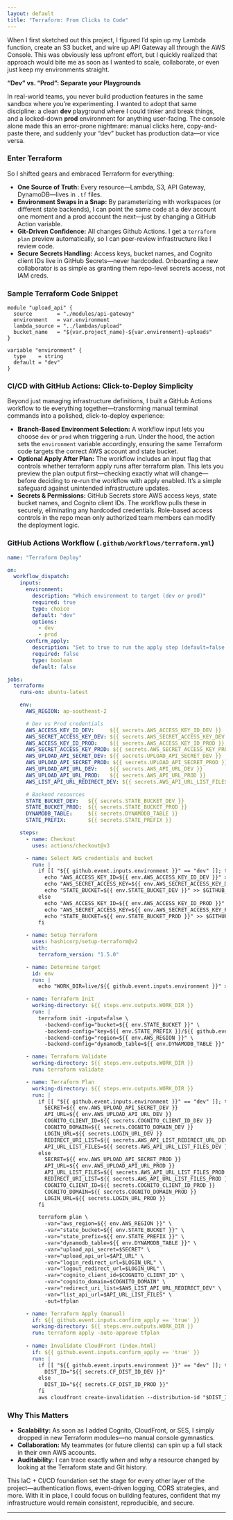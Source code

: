 ```yaml
---
layout: default
title: "Terraform: From Clicks to Code"
---
```

When I first sketched out this project, I figured I’d spin up my Lambda function, create an S3 bucket, and wire up API Gateway all through the AWS Console. This was obviously less upfront effort, but I quickly realized that approach would bite me as soon as I wanted to scale, collaborate, or even just keep my environments straight.

**“Dev” vs. “Prod”: Separate your Playgrounds**

In real-world teams, you never build production features in the same sandbox where you’re experimenting. I wanted to adopt that same discipline: a clean **dev** playground where I could tinker and break things, and a locked-down **prod** environment for anything user-facing. The console alone made this an error-prone nightmare: manual clicks here, copy-and-paste there, and suddenly your “dev” bucket has production data—or vice versa.

### **Enter Terraform**

So I shifted gears and embraced Terraform for everything:

* **One Source of Truth:** Every resource—Lambda, S3, API Gateway, DynamoDB—lives in `.tf` files.
* **Environment Swaps in a Snap:** By parameterizing with workspaces (or different state backends), I can point the same code at a dev account one moment and a prod account the next—just by changing a GitHub Action variable.
* **Git-Driven Confidence:** All changes Github Actions. I get a `terraform plan` preview automatically, so I can peer-review infrastructure like I review code.
* **Secure Secrets Handling:** Access keys, bucket names, and Cognito client IDs live in GitHub Secrets—never hardcoded. Onboarding a new collaborator is as simple as granting them repo-level secrets access, not IAM creds.

### Sample Terraform Code Snippet

```hcl
module "upload_api" {
  source        = "./modules/api-gateway"
  environment   = var.environment
  lambda_source = "../lambdas/upload"
  bucket_name   = "${var.project_name}-${var.environment}-uploads"
}

variable "environment" {
  type    = string
  default = "dev"
}
```

### CI/CD with GitHub Actions: Click-to-Deploy Simplicity

Beyond just managing infrastructure definitions, I built a GitHub Actions workflow to tie everything together—transforming manual terminal commands into a polished, click-to-deploy experience:

* **Branch-Based Environment Selection:** A workflow input lets you choose `dev` or `prod` when triggering a run. Under the hood, the action sets the `environment` variable accordingly, ensuring the same Terraform code targets the correct AWS account and state bucket.
* **Optional Apply After Plan:** The workflow includes an input flag that controls whether terraform apply runs after terraform plan. This lets you preview the plan output first—checking exactly what will change—before deciding to re-run the workflow with apply enabled. It’s a simple safeguard against unintended infrastructure updates.
* **Secrets & Permissions:** GitHub Secrets store AWS access keys, state bucket names, and Cognito client IDs. The workflow pulls these in securely, eliminating any hardcoded credentials. Role-based access controls in the repo mean only authorized team members can modify the deployment logic.

### GitHub Actions Workflow (`.github/workflows/terraform.yml`)

```yaml
name: "Terraform Deploy"

on:
  workflow_dispatch:
    inputs:
      environment:
        description: "Which environment to target (dev or prod)"
        required: true
        type: choice
        default: "dev"
        options:
          - dev
          - prod
      confirm_apply:
        description: "Set to true to run the apply step (default=false → plan only)"
        required: false
        type: boolean
        default: false

jobs:
  terraform:
    runs-on: ubuntu-latest

    env:
      AWS_REGION: ap-southeast-2

      # Dev vs Prod credentials
      AWS_ACCESS_KEY_ID_DEV:     ${{ secrets.AWS_ACCESS_KEY_ID_DEV }}
      AWS_SECRET_ACCESS_KEY_DEV: ${{ secrets.AWS_SECRET_ACCESS_KEY_DEV }}
      AWS_ACCESS_KEY_ID_PROD:    ${{ secrets.AWS_ACCESS_KEY_ID_PROD }}
      AWS_SECRET_ACCESS_KEY_PROD: ${{ secrets.AWS_SECRET_ACCESS_KEY_PROD }}
      AWS_UPLOAD_API_SECRET_DEV: ${{ secrets.UPLOAD_API_SECRET_DEV }}
      AWS_UPLOAD_API_SECRET_PROD: ${{ secrets.UPLOAD_API_SECRET_PROD }}
      AWS_UPLOAD_API_URL_DEV:    ${{ secrets.AWS_API_URL_DEV }}
      AWS_UPLOAD_API_URL_PROD:   ${{ secrets.AWS_API_URL_PROD }}
      AWS_LIST_API_URL_REDIRECT_DEV: ${{ secrets.AWS_API_URL_LIST_FILES_DEV}}

      # Backend resources
      STATE_BUCKET_DEV:   ${{ secrets.STATE_BUCKET_DEV }}
      STATE_BUCKET_PROD:  ${{ secrets.STATE_BUCKET_PROD }}
      DYNAMODB_TABLE:     ${{ secrets.DYNAMODB_TABLE }}
      STATE_PREFIX:       ${{ secrets.STATE_PREFIX }}

    steps:
      - name: Checkout
        uses: actions/checkout@v3

      - name: Select AWS credentials and bucket
        run: |
          if [[ "${{ github.event.inputs.environment }}" == "dev" ]]; then
            echo "AWS_ACCESS_KEY_ID=${{ env.AWS_ACCESS_KEY_ID_DEV }}" >> $GITHUB_ENV
            echo "AWS_SECRET_ACCESS_KEY=${{ env.AWS_SECRET_ACCESS_KEY_DEV }}" >> $GITHUB_ENV
            echo "STATE_BUCKET=${{ env.STATE_BUCKET_DEV }}" >> $GITHUB_ENV
          else
            echo "AWS_ACCESS_KEY_ID=${{ env.AWS_ACCESS_KEY_ID_PROD }}" >> $GITHUB_ENV
            echo "AWS_SECRET_ACCESS_KEY=${{ env.AWS_SECRET_ACCESS_KEY_PROD }}" >> $GITHUB_ENV
            echo "STATE_BUCKET=${{ env.STATE_BUCKET_PROD }}" >> $GITHUB_ENV
          fi

      - name: Setup Terraform
        uses: hashicorp/setup-terraform@v2
        with:
          terraform_version: "1.5.0"

      - name: Determine target
        id: env
        run: |
          echo "WORK_DIR=live/${{ github.event.inputs.environment }}" >> $GITHUB_OUTPUT

      - name: Terraform Init
        working-directory: ${{ steps.env.outputs.WORK_DIR }}
        run: |
          terraform init -input=false \
            -backend-config="bucket=${{ env.STATE_BUCKET }}" \
            -backend-config="key=${{ env.STATE_PREFIX }}/${{ github.event.inputs.environment }}/terraform.tfstate" \
            -backend-config="region=${{ env.AWS_REGION }}" \
            -backend-config="dynamodb_table=${{ env.DYNAMODB_TABLE }}"

      - name: Terraform Validate
        working-directory: ${{ steps.env.outputs.WORK_DIR }}
        run: terraform validate

      - name: Terraform Plan
        working-directory: ${{ steps.env.outputs.WORK_DIR }}
        run: |
          if [[ "${{ github.event.inputs.environment }}" == "dev" ]]; then
            SECRET=${{ env.AWS_UPLOAD_API_SECRET_DEV }}
            API_URL=${{ env.AWS_UPLOAD_API_URL_DEV }}
            COGNITO_CLIENT_ID=${{ secrets.COGNITO_CLIENT_ID_DEV }}
            COGNITO_DOMAIN=${{ secrets.COGNITO_DOMAIN_DEV }}
            LOGIN_URL=${{ secrets.LOGIN_URL_DEV }}
            REDIRECT_URI_LIST=${{ secrets.AWS_API_LIST_REDIRECT_URL_DEV }}
            API_URL_LIST_FILES=${{ secrets.AWS_API_URL_LIST_FILES_DEV }}
          else
            SECRET=${{ env.AWS_UPLOAD_API_SECRET_PROD }}
            API_URL=${{ env.AWS_UPLOAD_API_URL_PROD }}
            API_URL_LIST_FILES=${{ secrets.AWS_API_URL_LIST_FILES_PROD }}
            REDIRECT_URI_LIST=${{ secrets.AWS_API_URL_LIST_FILES_PROD }}
            COGNITO_CLIENT_ID=${{ secrets.COGNITO_CLIENT_ID_PROD }}
            COGNITO_DOMAIN=${{ secrets.COGNITO_DOMAIN_PROD }}
            LOGIN_URL=${{ secrets.LOGIN_URL_PROD }}
          fi

          terraform plan \
            -var="aws_region=${{ env.AWS_REGION }}" \
            -var="state_bucket=${{ env.STATE_BUCKET }}" \
            -var="state_prefix=${{ env.STATE_PREFIX }}" \
            -var="dynamodb_table=${{ env.DYNAMODB_TABLE }}" \
            -var="upload_api_secret=$SECRET" \
            -var="upload_api_url=$API_URL" \
            -var="login_redirect_url=$LOGIN_URL" \
            -var="logout_redirect_url=$LOGIN_URL" \
            -var="cognito_client_id=$COGNITO_CLIENT_ID" \
            -var="cognito_domain=$COGNITO_DOMAIN" \
            -var="redirect_uri_list=$AWS_LIST_API_URL_REDIRECT_DEV" \
            -var="list_api_url=$API_URL_LIST_FILES" \
            -out=tfplan

      - name: Terraform Apply (manual)
        if: ${{ github.event.inputs.confirm_apply == 'true' }}
        working-directory: ${{ steps.env.outputs.WORK_DIR }}
        run: terraform apply -auto-approve tfplan
        
      - name: Invalidate CloudFront (index.html)
        if: ${{ github.event.inputs.confirm_apply == 'true' }}
        run: |
          if [[ "${{ github.event.inputs.environment }}" == "dev" ]]; then
            DIST_ID="${{ secrets.CF_DIST_ID_DEV }}"
          else
            DIST_ID="${{ secrets.CF_DIST_ID_PROD }}"
          fi
          aws cloudfront create-invalidation --distribution-id "$DIST_ID" --paths "/index.html" "/"


```

### Why This Matters

* **Scalability:** As soon as I added Cognito, CloudFront, or SES, I simply dropped in new Terraform modules—no manual console gymnastics.
* **Collaboration:** My teammates (or future clients) can spin up a full stack in their own AWS accounts.
* **Auditability:** I can trace exactly *when* and *why* a resource changed by looking at the Terraform state and Git history.

This IaC + CI/CD foundation set the stage for every other layer of the project—authentication flows, event-driven logging, CORS strategies, and more. With it in place, I could focus on building features, confident that my infrastructure would remain consistent, reproducible, and secure.

-----------------------------

